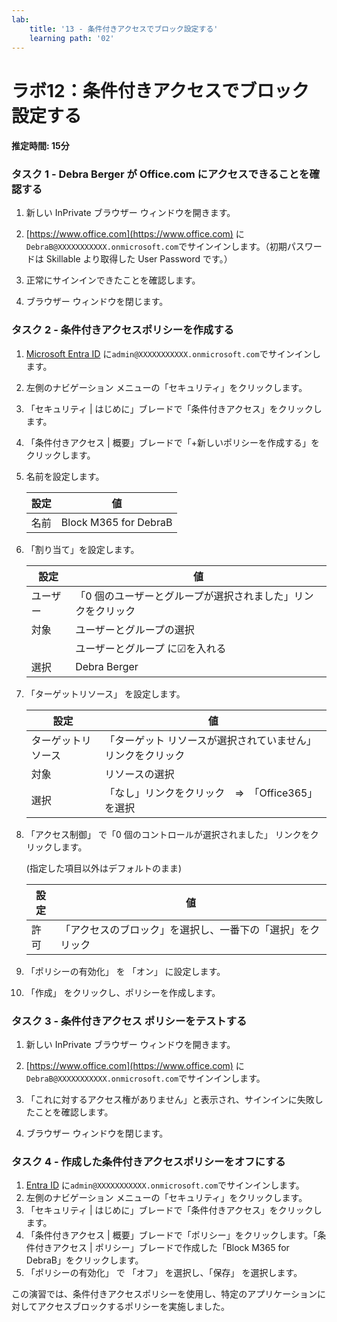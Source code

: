 ```yaml
---
lab:
    title: '13 - 条件付きアクセスでブロック設定する'
    learning path: '02'
---
```


# ラボ12：条件付きアクセスでブロック設定する

#### 推定時間: 15分

### タスク 1 - Debra Berger が Office.com にアクセスできることを確認する

1. 新しい InPrivate ブラウザー ウィンドウを開きます。

2. [https://www.office.com](https://www.office.com) に`DebraB@XXXXXXXXXXX.onmicrosoft.com`でサインインします。（初期パスワードは Skillable より取得した User Password です。）

3. 正常にサインインできたことを確認します。

4. ブラウザー ウィンドウを閉じます。

    

### タスク 2 - 条件付きアクセスポリシーを作成する

1. [Microsoft Entra ID]( https://portal.azure.com/#blade/Microsoft_AAD_IAM/ActiveDirectoryMenuBlade/Overview) に`admin@XXXXXXXXXXX.onmicrosoft.com`でサインインします。

2. 左側のナビゲーション メニューの「セキュリティ」をクリックします。

3. 「セキュリティ | はじめに」ブレードで「条件付きアクセス」をクリックします。

4. 「条件付きアクセス | 概要」ブレードで「+新しいポリシーを作成する」をクリックします。

4. 名前を設定します。

    | 設定 | 値                    |
    | ---- | --------------------- |
    | 名前 | Block M365 for DebraB |
    
6. 「割り当て」を設定します。

    | 設定     | 値                                                           |
    | -------- | ------------------------------------------------------------ |
    | ユーザー | 「0 個のユーザーとグループが選択されました」リンクをクリック |
    | 対象     | ユーザーとグループの選択                                     |
    |          | ユーザーとグループ に☑を入れる                               |
    | 選択     | Debra Berger                                                 |

7. 「ターゲットリソース」 を設定します。

    | 設定               | 値                                                          |
    | ------------------ | ----------------------------------------------------------- |
    | ターゲットリソース | 「ターゲット リソースが選択されていません」リンクをクリック |
    | 対象               | リソースの選択                                              |
    | 選択               | 「なし」リンクをクリック　⇒　「Office365」を選択            |

8. 「アクセス制御」 で「0 個のコントロールが選択されました」 リンクをクリックします。

    (指定した項目以外はデフォルトのまま)

    | 設定 | 値                                                         |
    | ---- | ---------------------------------------------------------- |
    | 許可 | 「アクセスのブロック」を選択し、一番下の「選択」をクリック |

9. 「ポリシーの有効化」 を 「オン」 に設定します。

10. 「作成」 をクリックし、ポリシーを作成します。

    

### タスク 3 - 条件付きアクセス ポリシーをテストする

1. 新しい InPrivate ブラウザー ウィンドウを開きます。

2. [https://www.office.com](https://www.office.com) に`DebraB@XXXXXXXXXXX.onmicrosoft.com`でサインインします。

3. 「これに対するアクセス権がありません」と表示され、サインインに失敗したことを確認します。

4. ブラウザー ウィンドウを閉じます。

     

### タスク 4 - 作成した条件付きアクセスポリシーをオフにする

1. [Entra ID]( https://portal.azure.com/#blade/Microsoft_AAD_IAM/ActiveDirectoryMenuBlade/Overview) に`admin@XXXXXXXXXXX.onmicrosoft.com`でサインインします。
2. 左側のナビゲーション メニューの「セキュリティ」をクリックします。
3. 「セキュリティ | はじめに」ブレードで「条件付きアクセス」をクリックします。
4. 「条件付きアクセス | 概要」ブレードで「ポリシー」をクリックします。「条件付きアクセス | ポリシー」ブレードで作成した「Block M365 for DebraB」をクリックします。
5. 「ポリシーの有効化」 で 「オフ」 を選択し、「保存」 を選択します。



この演習では、条件付きアクセスポリシーを使用し、特定のアプリケーションに対してアクセスブロックするポリシーを実施しました。
